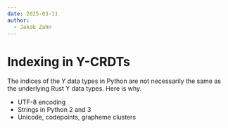 ```yaml
---
date: 2025-03-11
author:
  - Jakob Zahn
---
```


# Indexing in Y-CRDTs

The indices of the Y data types in Python are not necessarily the same as the underlying Rust Y data types.
Here is why.

<!-- more -->

- UTF-8 encoding
- Strings in Python 2 and 3
- Unicode, codepoints, grapheme clusters

